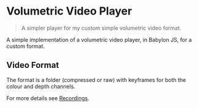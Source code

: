 # Volumetric Video Player

> A simpler player for my custom simple volumetric video format.

A simple implementation of a volumetric video player, in Babylon JS, for a custom format.  

## Video Format

The format is a folder (compressed or raw) with keyframes for both the colour and depth channels.  

For more details see [Recordings](assets/recordings/README.md).  